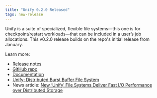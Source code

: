 ```yaml
---
title: "Unify 0.2.0 Released"
tags: new-release
---
```


Unify is a suite of specialized, flexible file systems&mdash;this one is for checkpoint/restart workloads&mdash;that can be included in a user’s job allocations. This v0.2.0 release builds on the repo's initial release from January.

Learn more:
- [Release notes]( https://github.com/LLNL/UnifyFS/releases/tag/v0.2.0)
- [GitHub repo]( https://github.com/LLNL/UnifyFS)
- [Documentation]( https://unifyfs.readthedocs.io/en/latest/)
- [Unify: Distributed Burst Buffer File System](https://computing.llnl.gov/projects/unify)
- News article: [New ‘Unify’ File Systems Deliver Fast I/O Performance over Distributed Storage](https://computing.llnl.gov/newsroom/new-unify-file-systems-deliver-fast-io-performance-over-distributed-storage)
